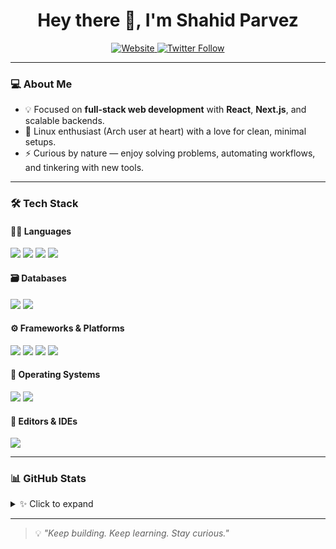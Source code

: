 <h1 align="center">Hey there 👋, I'm Shahid Parvez</h1>

<p align="center">
  <a href="https://mrsnailo.github.io">
    <img alt="Website" src="https://img.shields.io/website?label=mrsnailo.github.io&style=for-the-badge&url=https%3A%2F%2Fmrsnailo.github.io&up_color=6CAE75&down_color=tomato" />
  </a>
  <a href="https://twitter.com/mrsnailo">
    <img alt="Twitter Follow" src="https://img.shields.io/twitter/follow/mrsnailo?style=for-the-badge&logo=twitter&logoColor=white&color=1DA1F2" />
  </a>
</p>

---

### 💻 About Me
 
- 💡 Focused on **full-stack web development** with **React**, **Next.js**, and scalable backends.  
- 🐧 Linux enthusiast (Arch user at heart) with a love for clean, minimal setups.  
- ⚡ Curious by nature — enjoy solving problems, automating workflows, and tinkering with new tools.  

---

### 🛠️ Tech Stack

#### 👨‍💻 Languages  
<p>
  <img src="https://img.shields.io/badge/JavaScript-F7DF1E?style=for-the-badge&logo=javascript&logoColor=black" />
  <img src="https://img.shields.io/badge/Python-3776AB?style=for-the-badge&logo=python&logoColor=white" />
  <img src="https://img.shields.io/badge/HTML5-E34F26?style=for-the-badge&logo=html5&logoColor=white" />
  <img src="https://img.shields.io/badge/CSS3-1572B6?style=for-the-badge&logo=css3&logoColor=white" />
</p>

#### 🗃️ Databases  
<p>
  <img src="https://img.shields.io/badge/MongoDB-47A248?style=for-the-badge&logo=mongodb&logoColor=white" />
  <img src="https://img.shields.io/badge/MySQL-4479A1?style=for-the-badge&logo=mysql&logoColor=white" />
</p>

#### ⚙️ Frameworks & Platforms  
<p>
  <img src="https://img.shields.io/badge/Next.js-000000?style=for-the-badge&logo=nextdotjs&logoColor=white" />
  <img src="https://img.shields.io/badge/React-61DAFB?style=for-the-badge&logo=react&logoColor=black" />
  <img src="https://img.shields.io/badge/WordPress-21759B?style=for-the-badge&logo=wordpress&logoColor=white" />
  <img src="https://img.shields.io/badge/Git-F05032?style=for-the-badge&logo=git&logoColor=white" />
</p>

#### 🧠 Operating Systems  
<p>
  <img src="https://img.shields.io/badge/Arch_Linux-1793D1?style=for-the-badge&logo=archlinux&logoColor=white" />
  <img src="https://img.shields.io/badge/Windows-0078D6?style=for-the-badge&logo=windows&logoColor=white" />
</p>

#### 🧰 Editors & IDEs  
<p>
  <img src="https://img.shields.io/badge/VS_Code-007ACC?style=for-the-badge&logo=visual%20studio%20code&logoColor=white" />
</p>

---

### 📊 GitHub Stats  

<details>
  <summary>✨ Click to expand</summary>
  <br />

  <p align="center">
    <img src="https://github-readme-stats.vercel.app/api?username=mrsnailo&show_icons=true&theme=radical&hide_border=true&rank_icon=github" alt="GitHub Stats" />
  </p>

  <p align="center">
    <a href="https://git.io/streak-stats"><img src="https://streak-stats.demolab.com?user=mrsnailo&theme=dracula" alt="GitHub Streak" /></a>
  </p>

  <p align="center">
    <img src="https://github-readme-stats.vercel.app/api/top-langs/?username=mrsnailo&layout=compact&theme=radical&hide_border=true" alt="Top Languages" />
  </p>

  <p align="center">
    <img src="http://github-profile-summary-cards.vercel.app/api/cards/profile-details?username=mrsnailo&theme=darcula" alt="GitHub Profile Summary" />
  </p>
</details>

---

> 💡 *"Keep building. Keep learning. Stay curious."*  
